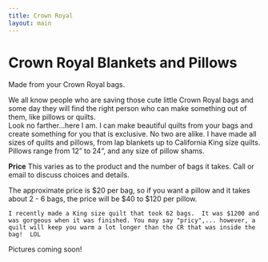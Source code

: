 ```yaml
---
title: Crown Royal
layout: main
---
```


# Crown Royal Blankets and Pillows
Made from your Crown Royal bags.

We all know people who are saving those cute little Crown Royal bags and some day they will find the right person who can make something out of them, like pillows or quilts.  Look no farther…here I am.  I can make beautiful quilts from your bags and create something for you that is exclusive.  No two are alike.  I have made all sizes of quilts and pillows, from lap blankets up to California King size quilts.  Pillows range from 12” to 24”, and any size of pillow shams.  

**Price** This varies as to the product and the number of bags it takes. Call or email to discuss choices and details.

The approximate price is $20 per bag, so if you want a pillow and it takes about 2 - 6 bags, the price will be $40 to $120 per pillow.

	I recently made a King size quilt that took 62 bags.  It was $1200 and was gorgeous when it was finished. You may say "pricy",... however, a quilt will keep you warm a lot longer than the CR that was inside the bag!  LOL


Pictures coming soon!
